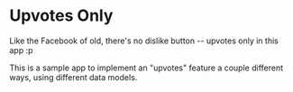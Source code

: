 # Upvotes Only

Like the Facebook of old, there's no dislike button -- upvotes only in this app :p 

This is a sample app to implement an "upvotes" feature a couple different ways, using different data models.
